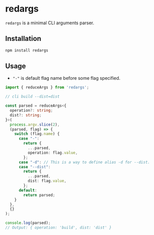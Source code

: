 # redargs

`redargs` is a minimal CLI arguments parser.

## Installation

```bash
npm install redargs
```

## Usage

- `"-"` is default flag name before some flag specified.

```typescript
import { reduceArgs } from 'redargs';

// cli build --dist=dist

const parsed = reduceArgs<{
  operation?: string;
  dist?: string;
}>(
  process.argv.slice(2),
  (parsed, flag) => {
    switch (flag.name) {
      case "-":
        return {
          ...parsed,
          operation: flag.value,
        };
      case "-d": // This is a way to define alias -d for --dist.
      case "--dist":
        return {
          ...parsed,
          dist: flag.value,
        };
      default:
        return parsed;
    }
  },
  {}
);

console.log(parsed);
// Output: { operation: 'build', dist: 'dist' }
```
